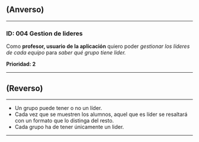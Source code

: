 ## (Anverso)
---

### **ID:** 004 **Gestion de lideres**

Como **profesor, usuario de la aplicación** quiero poder *gestionar los líderes de cada equipo* para *saber qué grupo tiene lider.*

__Prioridad: 2__

---

## (Reverso)

---

* Un grupo puede tener o no un líder.
* Cada vez que se muestren los alumnos, aquel que es líder se resaltará con un formato que lo distinga del resto.
* Cada grupo ha de tener únicamente un lider.

---
